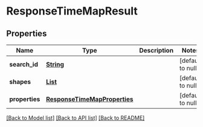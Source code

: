 # ResponseTimeMapResult
## Properties

Name | Type | Description | Notes
------------ | ------------- | ------------- | -------------
**search\_id** | [**String**](string.md) |  | [default to null]
**shapes** | [**List**](ResponseShape.md) |  | [default to null]
**properties** | [**ResponseTimeMapProperties**](ResponseTimeMapProperties.md) |  | [default to null]

[[Back to Model list]](../README.md#documentation-for-models) [[Back to API list]](../README.md#documentation-for-api-endpoints) [[Back to README]](../README.md)

